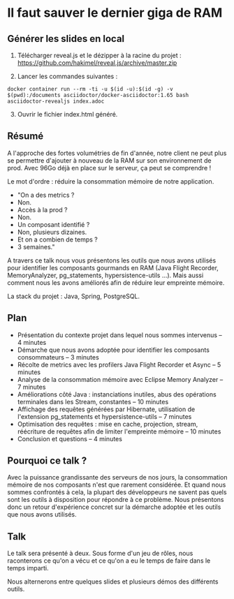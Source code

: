 # Il faut sauver le dernier giga de RAM

## Générer les slides en local

1. Télécharger reveal.js et le dézipper à la racine du projet : https://github.com/hakimel/reveal.js/archive/master.zip


2. Lancer les commandes suivantes :
```
docker container run --rm -ti -u $(id -u):$(id -g) -v $(pwd):/documents asciidoctor/docker-asciidoctor:1.65 bash
asciidoctor-revealjs index.adoc
```

3. Ouvrir le fichier index.html généré.

## Résumé

A l'approche des fortes volumétries de fin d'année, notre client ne peut plus se permettre d'ajouter à nouveau de la RAM sur son environnement de prod. Avec 96Go déjà en place sur le serveur, ça peut se comprendre !

Le mot d'ordre : réduire la consommation mémoire de notre application.

- "On a des metrics ?
- Non.
- Accès à la prod ?
- Non.
- Un composant identifié ?
- Non, plusieurs dizaines.
- Et on a combien de temps ?
- 3 semaines."

A travers ce talk nous vous présentons les outils que nous avons utilisés pour identifier les composants gourmands en RAM (Java Flight Recorder, MemoryAnalyzer, pg_statements, hypersistence-utils ...). Mais aussi comment nous les avons améliorés afin de réduire leur empreinte mémoire.

La stack du projet : Java, Spring, PostgreSQL.

## Plan

- Présentation du contexte projet dans lequel nous sommes intervenus – 4 minutes
- Démarche que nous avons adoptée pour identifier les composants consommateurs – 3 minutes
- Récolte de metrics avec les profilers Java Flight Recorder et Async – 5 minutes
- Analyse de la consommation mémoire avec Eclipse Memory Analyzer – 7 minutes
- Améliorations côté Java : instanciations inutiles, abus des opérations terminales dans les Stream, constantes – 10 minutes
- Affichage des requêtes générées par Hibernate, utilisation de l'extension pg_statements et hypersistence-utils – 7 minutes
- Optimisation des requêtes : mise en cache, projection, stream, réécriture de requêtes afin de limiter l'empreinte mémoire – 10 minutes
- Conclusion et questions – 4 minutes

## Pourquoi ce talk ?

Avec la puissance grandissante des serveurs de nos jours, la consommation mémoire de nos composants n'est que rarement considérée. Et quand nous sommes confrontés à cela, la plupart des développeurs ne savent pas quels sont les outils à disposition pour répondre à ce problème. Nous présentons donc un retour d'expérience concret sur la démarche adoptée et les outils que nous avons utilisés.

## Talk

Le talk sera présenté à deux. Sous forme d'un jeu de rôles, nous raconterons ce qu'on a vécu et ce qu'on a eu le temps de faire dans le temps imparti.

Nous alternerons entre quelques slides et plusieurs démos des différents outils.

